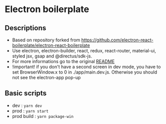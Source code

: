 # Electron boilerplate

## Descriptions

- Based on repository forked from https://github.com/electron-react-boilerplate/electron-react-boilerplate
- Use electron, electron-builder, react, redux, react-router, material-ui, styled jsx, gsap and @directus/sdk-js.
- For more informations go to the original [README](https://github.com/electron-react-boilerplate/electron-react-boilerplate)
- !important! if you don't have a second screen in dev mode, you have to set BrowserWindow.x to 0 in ./app/main.dev.js. Otherwise you should not see the electron-app pop-up

## Basic scripts

- dev : `yarn dev`
- prod : `yarn start`
- prod build : `yarn package-win`
